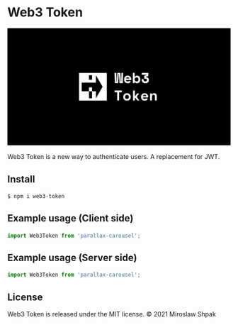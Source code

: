 # Web3 Token

![Project Presentation](resources/logo.jpg "Web3 Token")

Web3 Token is a new way to authenticate users. A replacement for JWT.

## Install
```bash
$ npm i web3-token
```

## Example usage (Client side)

```js
import Web3Token from 'parallax-carousel';
```

## Example usage (Server side)
```js
import Web3Token from 'parallax-carousel';
```

## License
Web3 Token is released under the MIT license. © 2021 Miroslaw Shpak
